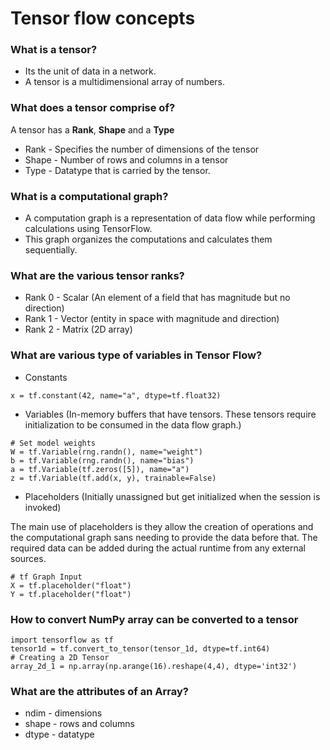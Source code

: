 # Tensor flow concepts

### What is a tensor?

* Its the unit of data in a network. 
* A tensor is a multidimensional array of numbers.

### What does a tensor comprise of?

A tensor has a **Rank**, **Shape** and a **Type**

* Rank - Specifies the number of dimensions of the tensor
* Shape - Number of rows and columns in a tensor
* Type - Datatype that is carried by the tensor.

### What is a computational graph? 

* A computation graph is a representation of data flow while performing calculations using TensorFlow.
* This graph organizes the computations and calculates them sequentially.

### What are the various tensor ranks?

* Rank 0 - Scalar (An element of a field that has magnitude but no direction)
* Rank 1 - Vector (entity in space with magnitude and direction)
* Rank 2 - Matrix (2D array)

### What are various type of variables in Tensor Flow?

* Constants

```
x = tf.constant(42, name="a", dtype=tf.float32)
```

* Variables (In-memory buffers that have tensors. These tensors require initialization to be consumed in the data flow graph.)

```
# Set model weights
W = tf.Variable(rng.randn(), name="weight")
b = tf.Variable(rng.randn(), name="bias")
a = tf.Variable(tf.zeros([5]), name="a")
z = tf.Variable(tf.add(x, y), trainable=False)
```
* Placeholders (Initially unassigned but get initialized when the session is invoked)

The main use of placeholders is they allow the creation of operations and the computational graph sans needing to provide the data before that.
The required data can be added during the actual runtime from any external sources.

```
# tf Graph Input
X = tf.placeholder("float")
Y = tf.placeholder("float")
```

### How to convert NumPy array can be converted to a tensor 

```
import tensorflow as tf 
tensor1d = tf.convert_to_tensor(tensor_1d, dtype=tf.int64)
# Creating a 2D Tensor
array_2d_1 = np.array(np.arange(16).reshape(4,4), dtype='int32')
```

### What are the attributes of an Array?

* ndim - dimensions
* shape - rows and columns
* dtype - datatype









